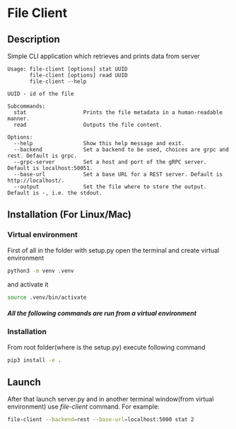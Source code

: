 # File Client

## Description
Simple CLI application which retrieves and prints data from server

    Usage: file-client [options] stat UUID
           file-client [options] read UUID
           file-client --help

    UUID - id of the file

    Subcommands:
      stat                  Prints the file metadata in a human-readable manner.
      read                  Outputs the file content.

    Options:
      --help                Show this help message and exit.
      --backend             Set a backend to be used, choices are grpc and rest. Default is grpc.
      --grpc-server         Set a host and port of the gRPC server. Default is localhost:50051.
      --base-url            Set a base URL for a REST server. Default is http://localhost/.
      --output              Set the file where to store the output. Default is -, i.e. the stdout.

## Installation (For Linux/Mac)
### Virtual environment
First of all in the folder with setup.py open the terminal and create virtual environment
```sh
python3 -m venv .venv
```
and activate it
```sh
source .venv/bin/activate
```

##### *All the following commands are run from a virtual environment*


### Installation
From root folder(where is the setup.py) execute following command
```sh
pip3 install -e .
```

## Launch
After that launch server.py and in another terminal window(from virtual environment) use *file-client* command. For example:
```sh
file-client --backend=rest --base-url=localhost:5000 stat 2
```

